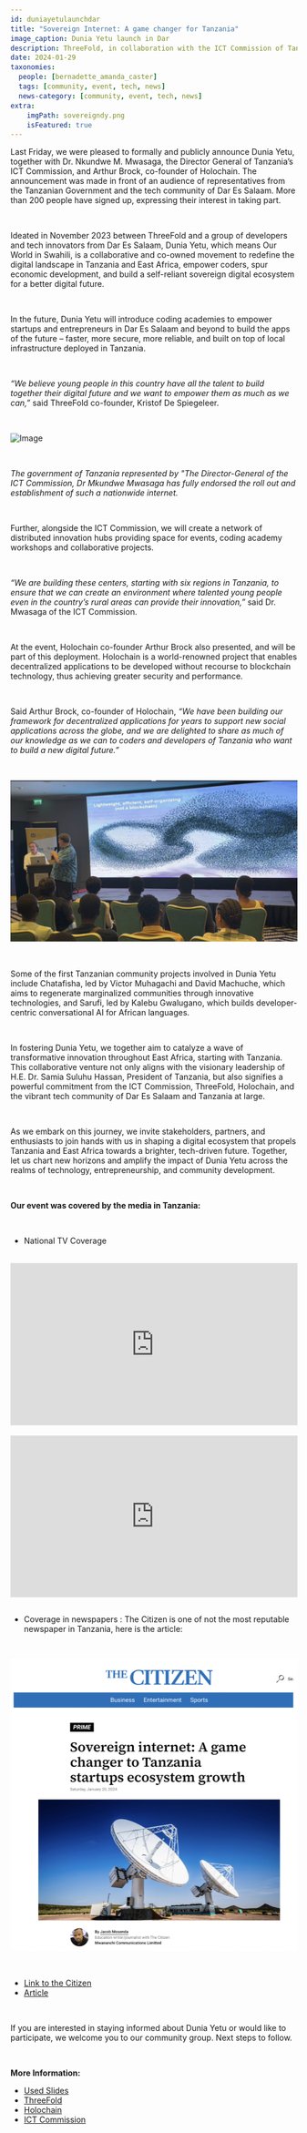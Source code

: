 ```yaml
---
id: duniayetulaunchdar
title: "Sovereign Internet: A game changer for Tanzania"
image_caption: Dunia Yetu launch in Dar
description: ThreeFold, in collaboration with the ICT Commission of Tanzania and the tech community of Dar Es Salaam, will begin to deploy a sovereign Internet in Tanzania as part of an initiative called Dunia Yetu. 
date: 2024-01-29
taxonomies:
  people: [bernadette_amanda_caster]
  tags: [community, event, tech, news]
  news-category: [community, event, tech, news]
extra:
    imgPath: sovereigndy.png
    isFeatured: true
---
```


Last Friday, we were pleased to formally and publicly announce Dunia Yetu, together with Dr. Nkundwe M. Mwasaga, the Director General of Tanzania’s ICT Commission, and Arthur Brock, co-founder of Holochain. The announcement was made in front of an audience of representatives from the Tanzanian Government and the tech community of Dar Es Salaam. More than 200 people have signed up, expressing their interest in taking part.

<br/>

Ideated in November 2023 between ThreeFold and a group of developers and tech innovators from Dar Es Salaam, Dunia Yetu, which means Our World in Swahili, is a collaborative and co-owned movement to redefine the digital landscape in Tanzania and East Africa, empower coders, spur economic development, and build a self-reliant sovereign digital ecosystem for a better digital future.

<br/>

In the future, Dunia Yetu will introduce coding academies to empower startups and entrepreneurs in Dar Es Salaam and beyond to build the apps of the future – faster, more secure, more reliable, and built on top of local infrastructure deployed in Tanzania.

<br/>

_“We believe young people in this country have all the talent to build together their digital future and we want to empower them as much as we can,”_ said ThreeFold co-founder, Kristof De Spiegeleer.

<br/>

![Image](duniayetulaunchdar.png)

<br/>

_The government of Tanzania represented by "The Director-General of the ICT Commission, Dr Mkundwe Mwasaga has fully endorsed the roll out and establishment of such a nationwide internet._

<br/>

Further, alongside the ICT Commission, we will create a network of distributed innovation hubs providing space for events, coding academy workshops and collaborative projects.

<br/>

_“We are building these centers, starting with six regions in Tanzania, to ensure that we can create an environment where talented young people even in the country’s rural areas can provide their innovation,”_ said Dr. Mwasaga of the ICT Commission.

<br/>

At the event, Holochain co-founder Arthur Brock also presented, and will be part of this deployment. Holochain is a world-renowned project that enables decentralized applications to be developed without recourse to blockchain technology, thus achieving greater security and performance. 

<br/>

Said Arthur Brock, co-founder of Holochain, _“We have been building our framework for decentralized applications for years to support new social applications across the globe, and we are delighted to share as much of our knowledge as we can to coders and developers of Tanzania who want to build a new digital future.”_

<br/>

![Image](holochainevent.png)

<br/>

Some of the first Tanzanian community projects involved in Dunia Yetu include Chatafisha, led by Victor Muhagachi and David Machuche, which aims to regenerate marginalized communities through innovative technologies, and Sarufi, led by Kalebu Gwalugano, which builds developer-centric conversational AI for African languages.

<br/>

In fostering Dunia Yetu, we together aim to catalyze a wave of transformative innovation throughout East Africa, starting with Tanzania. This collaborative venture not only aligns with the visionary leadership of H.E. Dr. Samia Suluhu Hassan, President of Tanzania, but also signifies a powerful commitment from the ICT Commission, ThreeFold, Holochain, and the vibrant tech community of Dar Es Salaam and Tanzania at large.

<br/>

As we embark on this journey, we invite stakeholders, partners, and enthusiasts to join hands with us in shaping a digital ecosystem that propels Tanzania and East Africa towards a brighter, tech-driven future. Together, let us chart new horizons and amplify the impact of Dunia Yetu across the realms of technology, entrepreneurship, and community development.

<br/>

**Our event was covered by the media in Tanzania:**

<br/>

- National TV Coverage

<br/>

<div style="padding:56.63% 0 0 0;position:relative;"><iframe src="https://player.vimeo.com/video/919967495?h=340e62170b&amp;badge=0&amp;autopause=0&amp;player_id=0&amp;app_id=58479" frameborder="0" allow="autoplay; fullscreen; picture-in-picture; clipboard-write" style="position:absolute;top:0;left:0;width:100%;height:100%;" title="TBC NEWS JANUARY 19, 2024 | Sovereign internet: A game changer to Tanzania"></iframe></div><script src="https://player.vimeo.com/api/player.js"></script>

<br/>

<div style="padding:56.25% 0 0 0;position:relative;"><iframe src="https://player.vimeo.com/video/920060589?h=d033b79295&amp;badge=0&amp;autopause=0&amp;player_id=0&amp;app_id=58479" frameborder="0" allow="autoplay; fullscreen; picture-in-picture; clipboard-write" style="position:absolute;top:0;left:0;width:100%;height:100%;" title="Channel Ten (19/01/24) - ThreeFold X ICT Commission event in Dar Es Salaam"></iframe></div><script src="https://player.vimeo.com/api/player.js"></script>

<br/>

- Coverage in newspapers : The Citizen is one of not the most reputable newspaper in Tanzania, here is the article: 

<br/>

![Image](citizenjournal.png)

<br/>

- [Link to the Citizen](https://www.thecitizen.co.tz/tanzania/news/national/sovereign-internet-a-game-changer-to-tanzania-startups-ecosystem-growth-449806)
- [Article](https://drive.google.com/file/d/1vslgKVm-pddaBKFKFZR1b3o2UvmPZnFH/view)

<br/>

If you are interested in staying informed about Dunia Yetu or would like to participate, we welcome you to our community group. Next steps to follow.

<br/>

**More Information:**
- [Used Slides](http://duniayetu_event_slides.ourworld.tf)
- [ThreeFold](www.threefold.io)
- [Holochain](https://www.holochain.org/)
- [ICT Commission](https://www.ictc.go.tz/) 

